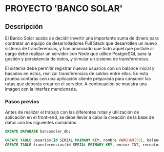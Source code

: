 # PROYECTO 'BANCO SOLAR'

## Descripción
El Banco Solar acaba de decidir invertir una importante suma de dinero para contratar un equipo de desarrolladores Full Stack que desarrollen un nuevo sistema de transferencias, y han anunciado que todo aquel que postule al cargo debe realizar un servidor con Node que utilice PostgreSQL para la gestión y persistencia de datos, y simular un sistema de transferencias.

El sistema debe permitir registrar nuevos usuarios con un balance inicial y basados en éstos, realizar transferencias de saldos entre ellos. En esta prueba contarás con una aplicación cliente preparada para consumir las rutas que deberás crear en el servidor. A continuación se muestra una imagen con la interfaz mencionada.

### Pasos previos
Antes de realizar el trabajo con las diferentes rutas y utilización de aplicación en el front-end, se debe llevar a cabo la creación de la base de datos con los siguientes comandos:

```sql
CREATE DATABASE bancosolar_db;

CREATE TABLE usuarios(id SERIAL PRIMARY KEY, nombre VARCHAR(50), balance FLOAT CHECK(balance >= 0));
CREATE TABLE transferencias(id SERIAL PRIMARY KEY, emisor INT, receptor INT, monto FLOAT, fecha TIMESTAMP, FOREIGN KEY(emisor) REFERENCES usuarios(id), FOREIGN KEY(receptor) REFERENCES usuarios(id));
```
